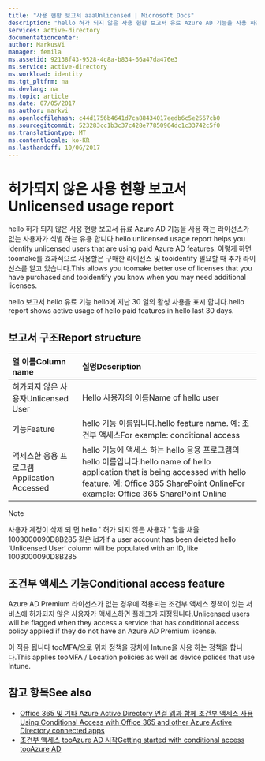```yaml
---
title: "사용 현황 보고서 aaaUnlicensed | Microsoft Docs"
description: "hello 허가 되지 않은 사용 현황 보고서 유료 Azure AD 기능을 사용 하는 라이선스가 없는 사용자가 식별 하는 유용 합니다."
services: active-directory
documentationcenter: 
author: MarkusVi
manager: femila
ms.assetid: 92138f43-9528-4c8a-b834-66a47da476e3
ms.service: active-directory
ms.workload: identity
ms.tgt_pltfrm: na
ms.devlang: na
ms.topic: article
ms.date: 07/05/2017
ms.author: markvi
ms.openlocfilehash: c44d1756b4641d7ca88434017eedb6c5e2567cb0
ms.sourcegitcommit: 523283cc1b3c37c428e77850964dc1c33742c5f0
ms.translationtype: MT
ms.contentlocale: ko-KR
ms.lasthandoff: 10/06/2017
---
```

# <a name="unlicensed-usage-report"></a><span data-ttu-id="df6be-103">허가되지 않은 사용 현황 보고서</span><span class="sxs-lookup"><span data-stu-id="df6be-103">Unlicensed usage report</span></span>
<span data-ttu-id="df6be-104">hello 허가 되지 않은 사용 현황 보고서 유료 Azure AD 기능을 사용 하는 라이선스가 없는 사용자가 식별 하는 유용 합니다.</span><span class="sxs-lookup"><span data-stu-id="df6be-104">hello unlicensed usage report helps you identify unlicensed users that are using paid Azure AD features.</span></span> <span data-ttu-id="df6be-105">이렇게 하면 toomake를 효과적으로 사용할은 구매한 라이선스 및 tooidentify 필요할 때 추가 라이선스를 알고 있습니다.</span><span class="sxs-lookup"><span data-stu-id="df6be-105">This allows you toomake better use of licenses that you have purchased and tooidentify you know when you may need additional licenses.</span></span> 

<span data-ttu-id="df6be-106">hello 보고서 hello 유료 기능 hello에 지난 30 일의 활성 사용을 표시 합니다.</span><span class="sxs-lookup"><span data-stu-id="df6be-106">hello report shows active usage of hello paid features in hello last 30 days.</span></span> 

## <a name="report-structure"></a><span data-ttu-id="df6be-107">보고서 구조</span><span class="sxs-lookup"><span data-stu-id="df6be-107">Report structure</span></span>
| <span data-ttu-id="df6be-108">열 이름</span><span class="sxs-lookup"><span data-stu-id="df6be-108">Column name</span></span> | <span data-ttu-id="df6be-109">설명</span><span class="sxs-lookup"><span data-stu-id="df6be-109">Description</span></span> |
|:--- |:--- |
| <span data-ttu-id="df6be-110">허가되지 않은 사용자</span><span class="sxs-lookup"><span data-stu-id="df6be-110">Unlicensed User</span></span> |<span data-ttu-id="df6be-111">Hello 사용자의 이름</span><span class="sxs-lookup"><span data-stu-id="df6be-111">Name of hello user</span></span> |
| <span data-ttu-id="df6be-112">기능</span><span class="sxs-lookup"><span data-stu-id="df6be-112">Feature</span></span> |<span data-ttu-id="df6be-113">hello 기능 이름입니다.</span><span class="sxs-lookup"><span data-stu-id="df6be-113">hello feature name.</span></span> <span data-ttu-id="df6be-114">예: 조건부 액세스</span><span class="sxs-lookup"><span data-stu-id="df6be-114">For example: conditional access</span></span> |
| <span data-ttu-id="df6be-115">액세스한 응용 프로그램</span><span class="sxs-lookup"><span data-stu-id="df6be-115">Application Accessed</span></span> |<span data-ttu-id="df6be-116">hello 기능에 액세스 하는 hello 응용 프로그램의 hello 이름입니다.</span><span class="sxs-lookup"><span data-stu-id="df6be-116">hello name of hello application that is being accessed with hello feature.</span></span> <span data-ttu-id="df6be-117">예: Office 365 SharePoint Online</span><span class="sxs-lookup"><span data-stu-id="df6be-117">For example: Office 365 SharePoint Online</span></span> |

> [!NOTE]
> <span data-ttu-id="df6be-118">사용자 계정이 삭제 되 면 hello ' 허가 되지 않은 사용자 ' 열을 채울 1003000090D8B285 같은 id가</span><span class="sxs-lookup"><span data-stu-id="df6be-118">If a user account has been deleted hello ‘Unlicensed User’ column will be populated with an ID, like 1003000090D8B285</span></span>
> 
> 

## <a name="conditional-access-feature"></a><span data-ttu-id="df6be-119">조건부 액세스 기능</span><span class="sxs-lookup"><span data-stu-id="df6be-119">Conditional access feature</span></span>
<span data-ttu-id="df6be-120">Azure AD Premium 라이선스가 없는 경우에 적용되는 조건부 액세스 정책이 있는 서비스에 허가되지 않은 사용자가 액세스하면 플래그가 지정됩니다.</span><span class="sxs-lookup"><span data-stu-id="df6be-120">Unlicensed users will be flagged when they access a service that has conditional access policy applied if they do not have an Azure AD Premium license.</span></span> 

<span data-ttu-id="df6be-121">이 적용 됩니다 tooMFA/으로 위치 정책을 장치에 Intune을 사용 하는 정책을 합니다.</span><span class="sxs-lookup"><span data-stu-id="df6be-121">This applies tooMFA / Location policies as well as device polices that use Intune.</span></span>

## <a name="see-also"></a><span data-ttu-id="df6be-122">참고 항목</span><span class="sxs-lookup"><span data-stu-id="df6be-122">See also</span></span>
* [<span data-ttu-id="df6be-123">Office 365 및 기타 Azure Active Directory 연결 앱과 함께 조건부 액세스 사용</span><span class="sxs-lookup"><span data-stu-id="df6be-123">Using Conditional Access with Office 365 and other Azure Active Directory connected apps</span></span>](active-directory-conditional-access.md)
* [<span data-ttu-id="df6be-124">조건부 액세스 tooAzure AD 시작</span><span class="sxs-lookup"><span data-stu-id="df6be-124">Getting started with conditional access tooAzure AD</span></span>](active-directory-conditional-access-azuread-connected-apps.md) 

